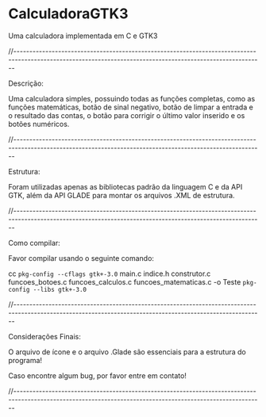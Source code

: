 # CalculadoraGTK3
Uma calculadora implementada em C e GTK3

//------------------------------------------------------------------------------------------------------------------------------------------------------------

Descrição:

Uma calculadora simples, possuindo todas as funções completas, como as funções matemáticas, botão de sinal negativo, botão de limpar a entrada e o resultado das contas, o botão para corrigir o último valor inserido e os botões numéricos.

//------------------------------------------------------------------------------------------------------------------------------------------------------------

Estrutura:

Foram utilizadas apenas as bibliotecas padrão da linguagem C e da API GTK, além da API GLADE para montar os arquivos .XML de estrutura.

//------------------------------------------------------------------------------------------------------------------------------------------------------------

Como compilar:

Favor compilar usando o seguinte comando: 

cc `pkg-config --cflags gtk+-3.0` main.c indice.h construtor.c funcoes_botoes.c funcoes_calculos.c funcoes_matematicas.c -o Teste `pkg-config --libs gtk+-3.0`

//------------------------------------------------------------------------------------------------------------------------------------------------------------

Considerações Finais:

O arquivo de ícone e o arquivo .Glade são essenciais para a estrutura do programa!

Caso encontre algum bug, por favor entre em contato!

//------------------------------------------------------------------------------------------------------------------------------------------------------------
